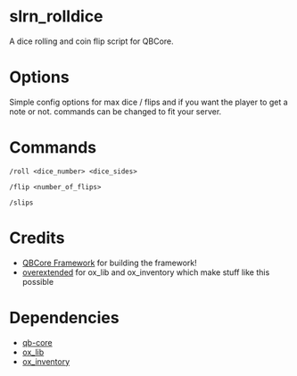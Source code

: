 # slrn_rolldice
A dice rolling and coin flip script for QBCore.

# Options
Simple config options for max dice / flips and if you want the player to get a note or not. commands can be changed to fit your server.

# Commands
```/roll <dice_number> <dice_sides>```

```/flip <number_of_flips>```

```/slips```

# Credits
 - [QBCore Framework](https://github.com/qbcore-framework) for building the framework!
 - [overextended](https://github.com/overextended) for ox_lib and ox_inventory which make stuff like this possible

# Dependencies
- [qb-core](https://github.com/qbcore-framework/qb-core)
- [ox_lib](https://github.com/overextended/ox_lib)
- [ox_inventory](https://github.com/overextended/ox_inventory)
